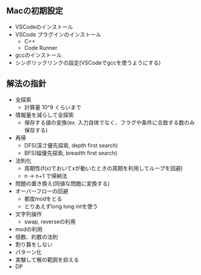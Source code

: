 ## Macの初期設定

- VSCodeのインストール
- VSCode プラグインのインストール
    - C++
    - Code Runner
- gccのインストール
- シンボリックリンクの設定(VSCodeでgccを使うようにする)

## 解法の指針
- 全探索
    - 計算量 10^9 くらいまで
- 情報量を減らして全探索
    - 保存する値の変換(ex. 入力自体でなく、フラグや条件に合致する数のみ保存する)
- 再帰
    - DFS(深さ優先探索, depth first search)
    - BFS(幅優先探索, breadth first search)
- 法則化
    - 周期性(f(x)でおいてxが動いたときの周期を利用してループを回避)
    - n -> n+1 で帰納法
- 問題の置き換え(同値な問題に変換する)
- オーバーフローの回避
    - 都度modをとる
    - とりあえずlong long intを使う
- 文字列操作
    - swap, reverseの利用
- modの利用
- 倍数、約数の法則
- 割り算をしない
- パターン化
- 実験して解の範囲を抑える
- DP
